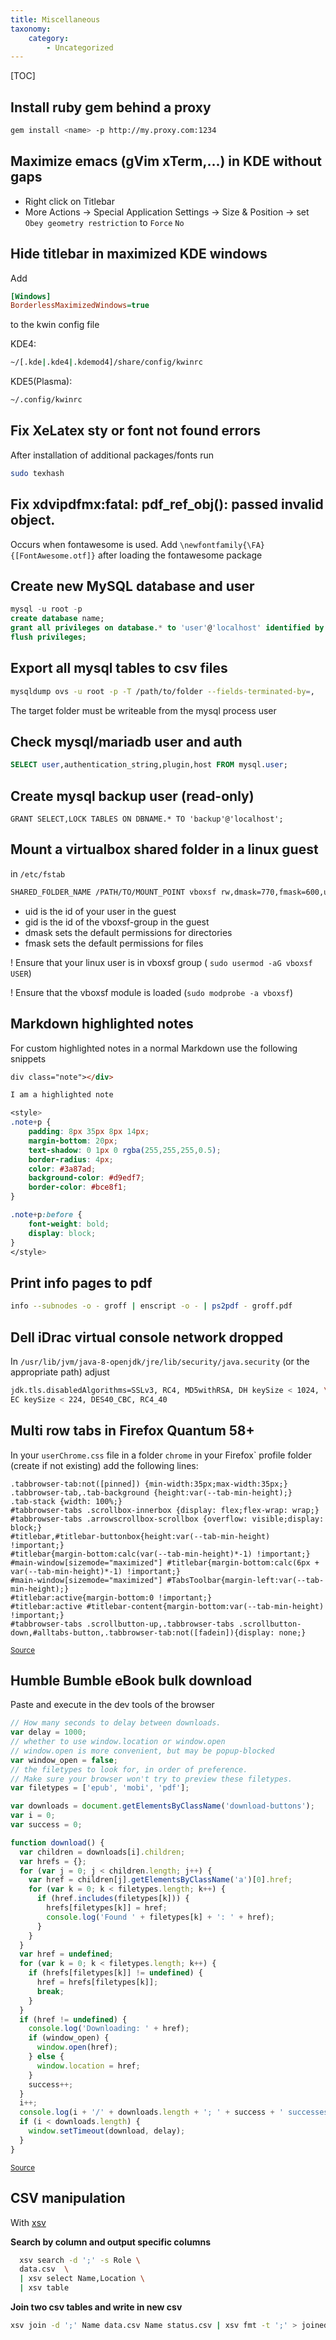 ```yaml
---
title: Miscellaneous
taxonomy:
    category:
        - Uncategorized
---
```


[TOC]

## Install ruby gem behind a proxy
```bash
gem install <name> -p http://my.proxy.com:1234
```

## Maximize emacs (gVim xTerm,...) in KDE without gaps

- Right click on Titlebar
- More Actions -> Special Application Settings -> Size & Position -> set `Obey geometry restriction` to `Force` `No`

## Hide titlebar in maximized KDE windows

Add
```ini
[Windows]
BorderlessMaximizedWindows=true
```
to the kwin config file

KDE4:
```bash
~/[.kde|.kde4|.kdemod4]/share/config/kwinrc
```

KDE5(Plasma):
```bash
~/.config/kwinrc
```

## Fix XeLatex sty or font not found errors
After installation of additional packages/fonts run
```bash
sudo texhash
```
## Fix xdvipdfmx:fatal: pdf_ref_obj(): passed invalid object.
Occurs when fontawesome is used. Add `\newfontfamily{\FA}{[FontAwesome.otf]}` after loading the fontawesome package

## Create new MySQL database and user
```sql
mysql -u root -p
create database name;
grant all privileges on database.* to 'user'@'localhost' identified by "password";
flush privileges;
```

## Export all mysql tables to csv files

```bash
mysqldump ovs -u root -p -T /path/to/folder --fields-terminated-by=,
```
The target folder must be writeable from the mysql process user

## Check mysql/mariadb user and auth

```sql
SELECT user,authentication_string,plugin,host FROM mysql.user;
```

## Create mysql backup user (read-only)

```mysql
GRANT SELECT,LOCK TABLES ON DBNAME.* TO 'backup'@'localhost';
```

## Mount a virtualbox shared folder in a linux guest
in `/etc/fstab`
```bash
SHARED_FOLDER_NAME /PATH/TO/MOUNT_POINT vboxsf rw,dmask=770,fmask=600,uid=1000,gid=109 0 0
```
- uid is the id of your user in the guest
- gid is the id of the vboxsf-group in the guest
- dmask sets the default permissions for directories
- fmask sets the default permissions for files

! Ensure that your linux user is in vboxsf group ( `sudo usermod -aG vboxsf USER`)

! Ensure that the vboxsf module is loaded (`sudo modprobe -a vboxsf`)

## Markdown highlighted notes
For custom highlighted notes in a normal Markdown use the following snippets
```markdown
div class="note"></div>

I am a highlighted note
```

```css
<style>
.note+p {
    padding: 8px 35px 8px 14px;
    margin-bottom: 20px;
    text-shadow: 0 1px 0 rgba(255,255,255,0.5);
    border-radius: 4px;
    color: #3a87ad;
    background-color: #d9edf7;
    border-color: #bce8f1;
}

.note+p:before {
    font-weight: bold;
    display: block;
}
</style>
```

## Print info pages to pdf

```bash
info --subnodes -o - groff | enscript -o - | ps2pdf - groff.pdf
```

## Dell iDrac virtual console network dropped

In `/usr/lib/jvm/java-8-openjdk/jre/lib/security/java.security` (or the appropriate path) adjust
```bash
jdk.tls.disabledAlgorithms=SSLv3, RC4, MD5withRSA, DH keySize < 1024, \
EC keySize < 224, DES40_CBC, RC4_40
```


## Multi row tabs in Firefox Quantum 58+

In your `userChrome.css` file in a folder `chrome` in your Firefox` profile folder (create if not existing) add the following lines:

```
.tabbrowser-tab:not([pinned]) {min-width:35px;max-width:35px;}
.tabbrowser-tab,.tab-background {height:var(--tab-min-height);}
.tab-stack {width: 100%;}
#tabbrowser-tabs .scrollbox-innerbox {display: flex;flex-wrap: wrap;}
#tabbrowser-tabs .arrowscrollbox-scrollbox {overflow: visible;display: block;}
#titlebar,#titlebar-buttonbox{height:var(--tab-min-height) !important;}
#titlebar{margin-bottom:calc(var(--tab-min-height)*-1) !important;}
#main-window[sizemode="maximized"] #titlebar{margin-bottom:calc(6px + var(--tab-min-height)*-1) !important;}
#main-window[sizemode="maximized"] #TabsToolbar{margin-left:var(--tab-min-height);}
#titlebar:active{margin-bottom:0 !important;}
#titlebar:active #titlebar-content{margin-bottom:var(--tab-min-height) !important;}
#tabbrowser-tabs .scrollbutton-up,.tabbrowser-tabs .scrollbutton-down,#alltabs-button,.tabbrowser-tab:not([fadein]){display: none;}
```
<small>[Source](https://gist.githubusercontent.com/forexhill/b0446cc31e5001c9e87754df83f0f1ca/raw/f4f1a807d43434a1f10908364dec56ecdf08422c/gistfile1.txt)</small>

## Humble Bumble eBook bulk download

Paste and execute in the dev tools of the browser

```javascript
// How many seconds to delay between downloads.
var delay = 1000;
// whether to use window.location or window.open
// window.open is more convenient, but may be popup-blocked
var window_open = false;
// the filetypes to look for, in order of preference.
// Make sure your browser won't try to preview these filetypes.
var filetypes = ['epub', 'mobi', 'pdf'];

var downloads = document.getElementsByClassName('download-buttons');
var i = 0;
var success = 0;

function download() {
  var children = downloads[i].children;
  var hrefs = {};
  for (var j = 0; j < children.length; j++) {
    var href = children[j].getElementsByClassName('a')[0].href;
    for (var k = 0; k < filetypes.length; k++) {
      if (href.includes(filetypes[k])) {
        hrefs[filetypes[k]] = href;
        console.log('Found ' + filetypes[k] + ': ' + href);
      }
    }
  }
  var href = undefined;
  for (var k = 0; k < filetypes.length; k++) {
    if (hrefs[filetypes[k]] != undefined) {
      href = hrefs[filetypes[k]];
      break;
    }
  }
  if (href != undefined) {
    console.log('Downloading: ' + href);
    if (window_open) {
      window.open(href);
    } else {
      window.location = href;
    }
    success++;
  }
  i++;
  console.log(i + '/' + downloads.length + '; ' + success + ' successes.');
  if (i < downloads.length) {
    window.setTimeout(download, delay);
  }
}
```
<small>[Source](http://shallowsky.com/blog/tech/web/downloading-from-humble-bundle.html)</small>

## CSV manipulation 

With [xsv](#xsv)

**Search by column and output specific columns**
```sh
  xsv search -d ';' -s Role \
  data.csv  \
  | xsv select Name,Location \
  | xsv table
```

**Join two csv tables and write in new csv**
```sh
xsv join -d ';' Name data.csv Name status.csv | xsv fmt -t ';' > joined.csv
```